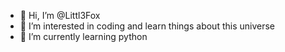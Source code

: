 - 👋 Hi, I’m @Littl3Fox
- 👀 I’m interested in coding and learn things about this universe
- 🌱 I’m currently learning python

